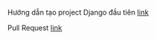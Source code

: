 Hướng dẫn tạo project Django đầu tiên [link](https://github.com/congtrang009/django-tutorial/wiki/2.-H%C6%B0%E1%BB%9Bng-d%E1%BA%ABn-t%E1%BA%A1o-project-Django-%C4%91%E1%BA%A7u-ti%C3%AAn)

Pull Request [link](https://github.com/congtrang009/django-tutorial/pull/4)
